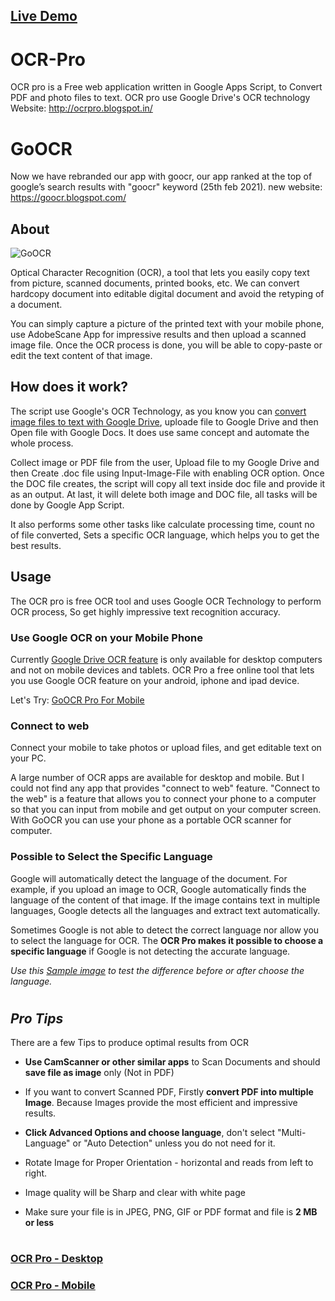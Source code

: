 ## [Live Demo](https://goocr.blogspot.com)

# OCR-Pro
OCR pro is a Free web application written in Google Apps Script, to Convert PDF and photo files to text. OCR pro use Google Drive's OCR technology Website:  http://ocrpro.blogspot.in/

# GoOCR
Now we have rebranded our app with goocr, our app ranked at the top of google’s search results with "goocr" keyword (25th feb 2021). new website: https://goocr.blogspot.com/


## About

![GoOCR](https://1.bp.blogspot.com/-QaW68YgODDg/YDazv0HHRaI/AAAAAAAACyY/kypfFtGeUpMN-TvPJGn_2VQRit4AhOCUwCLcBGAsYHQ/s1578/gocr.PNG "GoOCR v5.0 - Desktop App with upgraded UI")

Optical Character Recognition (OCR), a tool that lets you easily copy text from picture, scanned documents, printed books, etc. We can convert hardcopy document into editable digital document and avoid the retyping of a document.

You can simply capture a picture of the printed text with your mobile phone, use AdobeScane App for impressive results and then upload a scanned image file. Once the OCR process is done, you will be able to copy-paste or edit the text content of that image.



## How does it work?

The script use Google's OCR Technology, as you know you can [convert image files to text with Google Drive](https://support.google.com/drive/answer/176692), uploade file to Google Drive and then Open file with Google Docs. It does use same concept and automate the whole process.

Collect image or PDF file from the user, Upload file to my Google Drive and then Create .doc file using Input-Image-File with enabling OCR option. Once the DOC file creates, the script will copy all text inside doc file and provide it as an output. At last, it will delete both image and DOC file, all tasks will be done by Google App Script.

It also performs some other tasks like calculate processing time, count no of file converted, Sets a specific OCR language, which helps you to get the best results.



## Usage

The OCR pro is free OCR tool and uses Google OCR Technology to perform OCR process, So get highly impressive text recognition accuracy. 



### Use Google OCR on your Mobile Phone ###
Currently [Google Drive OCR feature](https://support.google.com/drive/answer/176692) is only available for desktop computers and not on mobile devices and tablets. OCR Pro a free online tool that lets you use Google OCR feature on your android, iphone and ipad device.

Let's Try: [GoOCR Pro For Mobile](https://goocr.blogspot.com/?p=App&app=mobile&utm_source=OCRpro(github)-File&utm_medium=OcrproWeb&utm_campaign=redNewApp)


### Connect to web ###
Connect your mobile to take photos or upload files, and get editable text on your PC.

A large number of OCR apps are available for desktop and mobile. But I could not find any app that provides "connect to web" feature. "Connect to the web" is a feature that allows you to connect your phone to a computer so that you can input from mobile and get output on your computer screen. With GoOCR you can use your phone as a portable OCR scanner for computer.


### Possible to Select the Specific Language ###
Google will automatically detect the language of the document. For example, if you upload an image to OCR, Google automatically finds the language of the content of that image. If the image contains text in multiple languages, Google detects all the languages and extract text automatically.

Sometimes Google is not able to detect the correct language nor allow you to select the language for OCR. The **OCR Pro makes it possible to choose a specific language** if Google is not detecting the accurate language.

*Use this [Sample image](https://1.bp.blogspot.com/-1vyiTjYCOBA/Wk333v6D-JI/AAAAAAAAD6I/p8sIBv_zCSsSOyq9uIn5HyYxpCXHXpViACLcBGAs/s1600/CbSEJEWDEKyEyQ374etTVU5g.jpg) to test the difference before or after choose the language.*


# 

## *Pro Tips*

There are a few Tips to produce optimal results from OCR

- **Use CamScanner or other similar apps** to Scan Documents and should **save file as image** only (Not in PDF)

- If you want to convert Scanned PDF, Firstly **convert PDF into multiple Image**. Because Images provide the most efficient and impressive results.

- **Click Advanced Options and choose language**, don't select "Multi-Language" or "Auto Detection" unless you do not need for it.

- Rotate Image for Proper Orientation - horizontal and reads from left to right.

- Image quality will be Sharp and clear with white page

- Make sure your file is in JPEG, PNG, GIF or PDF format and file is **2 MB or less**

###
#

### [OCR Pro - Desktop](https://script.google.com/macros/s/AKfycbwhRwo7Toqs-JIP7wVZKr0aG3y9L-roo2q_LsLWjfShNLAMTn8/exec)
### [OCR Pro - Mobile](https://script.google.com/macros/s/AKfycbwpLKxX8PQKlCxp21FyWMj83SpWFAsCFvsYpYgAn4TeeDf2z-x6/exec)
